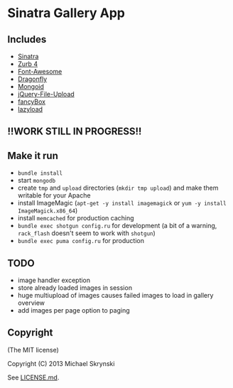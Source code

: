 # Sinatra Gallery App

## Includes
- [Sinatra](http://www.sinatrarb.com)
- [Zurb 4](https://github.com/zurb/foundation)
- [Font-Awesome](http://fortawesome.github.com)
- [Dragonfly](https://github.com/markevans/dragonfly)
- [Mongoid](https://github.com/mongoid/mongoid)
- [jQuery-File-Upload](https://github.com/blueimp/jQuery-File-Upload)
- [fancyBox](https://github.com/fancyapps/fancyBox)
- [lazyload](https://github.com/tuupola/jquery_lazyload)

## !!WORK STILL IN PROGRESS!!

## Make it run

- `bundle install`
- start `mongodb`
- create `tmp` and `upload` directories (`mkdir tmp upload`) and make them writable for your Apache
- install ImageMagic (`apt-get -y install imagemagick` or `yum -y install ImageMagick.x86_64`)
- install `memcached` for production caching
- `bundle exec shotgun config.ru` for development (a bit of a warning, `rack_flash` doesn't seem to work with `shotgun`)
- `bundle exec puma config.ru` for production

## TODO
- image handler exception
- store already loaded images in session
- huge multiupload of images causes failed images to load in gallery overview
- add images per page option to paging

## Copyright
(The MIT license)

Copyright (C) 2013 Michael Skrynski

See [LICENSE.md](LICENSE.md).
